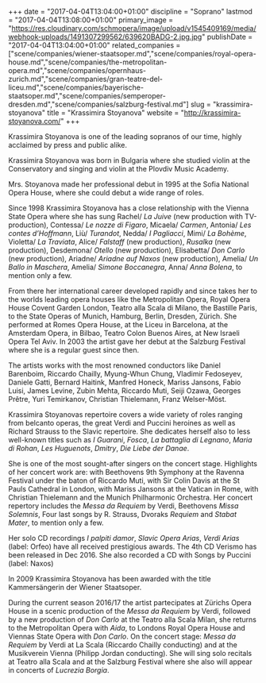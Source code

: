 +++
date = "2017-04-04T13:04:00+01:00"
discipline = "Soprano"
lastmod = "2017-04-04T13:08:00+01:00"
primary_image = "https://res.cloudinary.com/schmopera/image/upload/v1545409169/media/webhook-uploads/1491307299562/639620BADG-2.jpg.jpg"
publishDate = "2017-04-04T13:04:00+01:00"
related_companies = ["scene/companies/wiener-staatsoper.md","scene/companies/royal-opera-house.md","scene/companies/the-metropolitan-opera.md","scene/companies/opernhaus-zurich.md","scene/companies/gran-teatre-del-liceu.md","scene/companies/bayerische-staatsoper.md","scene/companies/semperoper-dresden.md","scene/companies/salzburg-festival.md"]
slug = "krassimira-stoyanova"
title = "Krassimira Stoyanova"
website = "http://krassimira-stoyanova.com/"
+++

Krassimira Stoyanova is one of the leading sopranos of our time, highly acclaimed by press and public alike.

Krassimira Stoyanova was born in Bulgaria where she studied violin at the Conservatory and singing and violin at the Plovdiv Music Academy.

Mrs. Stoyanova made her professional debut in 1995 at the Sofia National Opera House, where she could debut a wide range of roles.

Since 1998 Krassimira Stoyanova has a close relationship with the Vienna State Opera where she has sung Rachel/ *La Juive* (new production with TV-production), Contessa/ *Le nozze di Figaro*, Micaela/ *Carmen*, Antonia/ *Les contes d’Hoffmann*, Liù/ *Turandot*, Nedda/ *I Pagliacci*, Mimi/ *La Bohème*, Violetta/ *La Traviata*, Alice/ *Falstaff* (new production), *Rusalka* (new production), Desdemona/ *Otello* (new production), Elisabetta/ *Don Carlo* (new production), Ariadne/ *Ariadne auf Naxos* (new production), Amelia/ *Un Ballo in Maschera*, Amelia/ *Simone Boccanegra*, Anna/ *Anna Bolena*, to mention only a few.

From there her international career developed rapidly and since takes her to the worlds leading opera houses like the Metropolitan Opera, Royal Opera House Covent Garden London, Teatro alla Scala di Milano, the Bastille Paris, to the State Operas of Munich, Hamburg, Berlin, Dresden, Zürich. She performed at Romes Opera House, at the Liceu in Barcelona, at the Amsterdam Opera, in Bilbao, Teatro Colon Buenos Aires, at New Israeli Opera Tel Aviv. In 2003 the artist gave her debut at the Salzburg Festival where she is a regular guest since then.

The artists works with the most renowned conductors like Daniel Barenboim, Riccardo Chailly, Myung-Whun Chung, Vladimir Fedoseyev, Daniele Gatti, Bernard Haitink, Manfred Honeck, Mariss Jansons, Fabio Luisi, James Levine, Zubin Mehta, Riccardo Muti, Seiji Ozawa, Georges Prêtre, Yuri Temirkanov, Christian Thielemann, Franz Welser-Möst.

Krassimira Stoyanovas repertoire covers a wide variety of roles ranging from belcanto operas, the great Verdi and Puccini heroines as well as Richard Strauss to the Slavic repertoire. She dedicates herself also to less well-known titles such as *I Guarani*, *Fosca*, *La battaglia di Legnano*, *Maria di Rohan*, *Les Huguenots*, *Dmitry*, *Die Liebe der Danae*.

She is one of the most sought-after singers on the concert stage. Highlights of her concert work are: with Beethovens 9th Symphony at the Ravenna Festival under the baton of Riccardo Muti, with Sir Colin Davis at the St Pauls Cathedral in London, with Mariss Jansons at the Vatican in Rome, with Christian Thielemann and the Munich Philharmonic Orchestra. Her concert repertory includes the *Messa da Requiem* by Verdi, Beethovens *Missa Solemnis*, Four last songs by R. Strauss, Dvoraks *Requiem* and *Stabat Mater*, to mention only a few.

Her solo CD recordings *I palpiti damor*, *Slavic Opera Arias*, *Verdi Arias* (label: Orfeo) have all received prestigious awards. The 4th CD Verismo has been released in Dec 2016. She also recorded a CD with Songs by Puccini (label: Naxos)

In 2009 Krassimira Stoyanova has been awarded with the title Kammersängerin der Wiener Staatsoper.

During the current season 2016/17 the artist partecipates at Zürichs Opera House in a scenic production of the *Messa da Requiem* by Verdi, followed by a new production of *Don Carlo* at the Teatro alla Scala Milan, she returns to the Metropolitan Opera with *Aida*, to Londons Royal Opera House and Viennas State Opera with *Don Carlo*. On the concert stage: *Messa da Requiem* by Verdi at La Scala (Riccardo Chailly conducting) and at the Musikverein Vienna (Philipp Jordan conducting). She will sing solo recitals at Teatro alla Scala and at the Salzburg Festival where she also will appear in concerts of *Lucrezia Borgia*.
